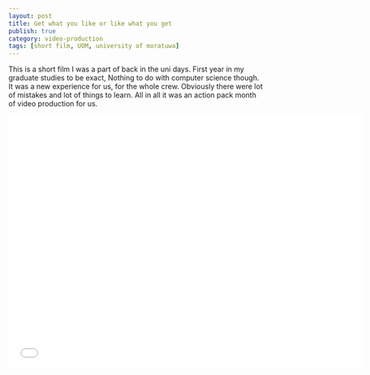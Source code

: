 ```yaml
---
layout: post
title: Get what you like or like what you get
publish: true
category: video-production
tags: [short film, UOM, university of moratuwa]
---
```


This is a short film I was a part of back in the uni days. First year in my graduate studies to be exact, Nothing to do with computer science though. It was a new experience for us, for the whole crew. Obviously there were lot of mistakes and lot of things to learn. All in all it was an action pack month of video production for us.

<iframe width="700" height="500" src="//www.youtube.com/embed/0a3W1s64oOc" frameborder="0" allowfullscreen></iframe>
